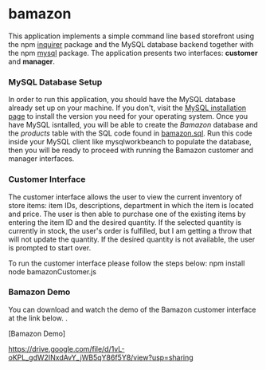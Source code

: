 # bamazon



This application implements a simple command line based storefront using the npm [inquirer](https://www.npmjs.com/package/inquirer) package and the MySQL database backend together with the npm [mysql](https://www.npmjs.com/package/mysql) package. The application presents two interfaces: **customer** and **manager**.

### MySQL Database Setup

In order to run this application, you should have the MySQL database already set up on your machine. If you don't, visit the [MySQL installation page](https://dev.mysql.com/doc/refman/5.6/en/installing.html) to install the version you need for your operating system. Once you have MySQL isntalled, you will be able to create the *Bamazon* database and the *products* table with the SQL code found in [bamazon.sql](bamazon.sql). Run this code inside your MySQL client like mysqlworkbeanch to populate the database, then you will be ready to proceed with running the Bamazon customer and manager interfaces.

### Customer Interface

The customer interface allows the user to view the current inventory of store items: item IDs, descriptions, department in which the item is located and price. The user is then able to purchase one of the existing items by entering the item ID and the desired quantity. If the selected quantity is currently in stock, the user's order is fulfilled, but I am getting a throw that will not update the quantity. If the desired quantity is not available, the user is prompted to start over.



To run the customer interface please follow the steps below:
	npm install
	node bamazonCustomer.js



### Bamazon Demo

You can download and watch the demo of the Bamazon customer interface at the link below. .

[Bamazon Demo]

https://drive.google.com/file/d/1vL-oKPL_gdW2INxdAvY_jWB5qY86f5Y8/view?usp=sharing


